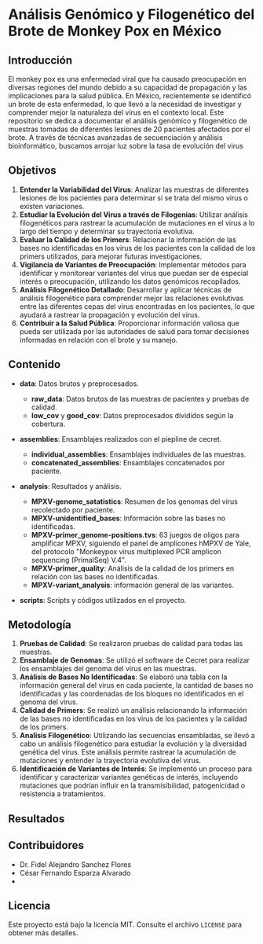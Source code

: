 # Análisis Genómico y Filogenético del Brote de Monkey Pox en México

## Introducción

El monkey pox es una enfermedad viral que ha causado preocupación en diversas regiones del mundo debido a su capacidad de propagación y las implicaciones para la salud pública. En México, recientemente se identificó un brote de esta enfermedad, lo que llevó a la necesidad de investigar y comprender mejor la naturaleza del virus en el contexto local. Este repositorio se dedica a documentar el análisis genómico y filogenético de muestras tomadas de diferentes lesiones de 20 pacientes afectados por el brote. A través de técnicas avanzadas de secuenciación y análisis bioinformático, buscamos arrojar luz sobre la tasa de evolución del virus

## Objetivos

1. **Entender la Variabilidad del Virus**: Analizar las muestras de diferentes lesiones de los pacientes para determinar si se trata del mismo virus o existen variaciones.
2. **Estudiar la Evolución del Virus a través de Filogenias**: Utilizar análisis filogenéticos para rastrear la acumulación de mutaciones en el virus a lo largo del tiempo y determinar su trayectoria evolutiva.
3. **Evaluar la Calidad de los Primers**: Relacionar la información de las bases no identificadas en los virus de los pacientes con la calidad de los primers utilizados, para mejorar futuras investigaciones.
4. **Vigilancia de Variantes de Preocupación**: Implementar métodos para identificar y monitorear variantes del virus que puedan ser de especial interés o preocupación, utilizando los datos genómicos recopilados.
5. **Análisis Filogenético Detallado**: Desarrollar y aplicar técnicas de análisis filogenético para comprender mejor las relaciones evolutivas entre las diferentes cepas del virus encontradas en los pacientes, lo que ayudará a rastrear la propagación y evolución del virus.
6. **Contribuir a la Salud Pública**: Proporcionar información valiosa que pueda ser utilizada por las autoridades de salud para tomar decisiones informadas en relación con el brote y su manejo.

## Contenido

- **data**: Datos brutos y preprocesados.
  - **raw_data**: Datos brutos de las muestras de pacientes y pruebas de calidad.
  - **low_cov** y **good_cov**: Datos preprocesados divididos según la cobertura.

- **assemblies**: Ensamblajes realizados con el piepline de cecret.
  - **individual_assemblies**: Ensamblajes individuales de las muestras.
  - **concatenated_assemblies**: Ensamblajes concatenados por paciente.

- **analysis**: Resultados y análisis.
  - **MPXV-genome_satatistics**: Resumen de los genomas del virus recolectado por paciente. 
  - **MPXV-unidentified_bases**: Información sobre las bases no identificadas.
  - **MPXV-primer_genome-positions.tvs**: 63 juegos de oligos para amplificar MPXV, siguiendo el panel de amplicones hMPXV de Yale, del protocolo "Monkeypox virus multiplexed PCR amplicon sequencing (PrimalSeq)  V.4". 
  - **MPXV-primer_quality**: Análisis de la calidad de los primers en relación con las bases no identificadas.
  - **MPXV-variant_analysis**: información general de las variantes. 

- **scripts**: Scripts y códigos utilizados en el proyecto.

## Metodología

1. **Pruebas de Calidad**: Se realizaron pruebas de calidad para todas las muestras.
2. **Ensamblaje de Genomas**: Se utilizó el software de Cecret para realizar los ensamblajes del genoma del virus en las muestras.
3. **Análisis de Bases No Identificadas**: Se elaboró una tabla con la información general del virus en cada paciente, la cantidad de bases no identificadas y las coordenadas de los bloques no identificados en el genoma del virus.
4. **Calidad de Primers**: Se realizó un análisis relacionando la información de las bases no identificadas en los virus de los pacientes y la calidad de los primers.
5. **Analisis Filogenético**: Utilizando las secuencias ensambladas, se llevó a cabo un análisis filogenético para estudiar la evolución y la diversidad genética del virus. Este análisis permite rastrear la acumulación de mutaciones y entender la trayectoria evolutiva del virus.
6. **Identificación de Variantes de Interés**: Se implementó un proceso para identificar y caracterizar variantes genéticas de interés, incluyendo mutaciones que podrían influir en la transmisibilidad, patogenicidad o resistencia a tratamientos.
   

## Resultados



## Contribuidores

- Dr. Fidel Alejandro Sanchez Flores
- César Fernando Esparza Alvarado
- 

## Licencia

Este proyecto está bajo la licencia MIT. Consulte el archivo `LICENSE` para obtener más detalles.

